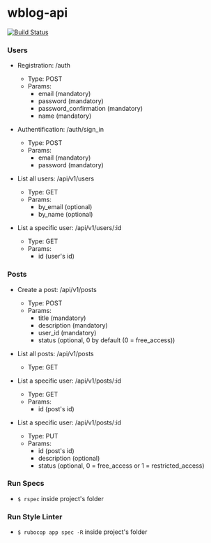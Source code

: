 # wblog-api
[![Build Status](https://travis-ci.org/sebasdeldi/wblog-api.svg?branch=master)](https://travis-ci.org/sebasdeldi/wblog-api)

### Users

* Registration: /auth
  * Type: POST
  * Params:
    * email (mandatory)
    * password (mandatory)
    * password_confirmation (mandatory)
    * name (mandatory)

* Authentification: /auth/sign_in
  * Type: POST
  * Params:
    * email (mandatory)
    * password (mandatory)

* List all users: /api/v1/users
  * Type: GET
  * Params:
    * by_email (optional)
    * by_name (optional)

* List a specific user: /api/v1/users/:id
  * Type: GET
  * Params:
    * id (user's id)

### Posts
* Create a post: /api/v1/posts
  * Type: POST
  * Params:
    * title (mandatory)
    * description (mandatory)
    * user_id (mandatory)
    * status (optional, 0 by default (0 = free_access))

* List all posts: /api/v1/posts
  * Type: GET

* List a specific user: /api/v1/posts/:id
  * Type: GET
  * Params:
    * id (post's id)

* List a specific user: /api/v1/posts/:id
  * Type: PUT
  * Params:
    * id (post's id)
    * description (optional)
    * status (optional, 0 = free_access or 1 = restricted_access)

### Run Specs
* `$ rspec` inside project's folder

### Run Style Linter
* `$ rubocop app spec -R` inside project's folder
